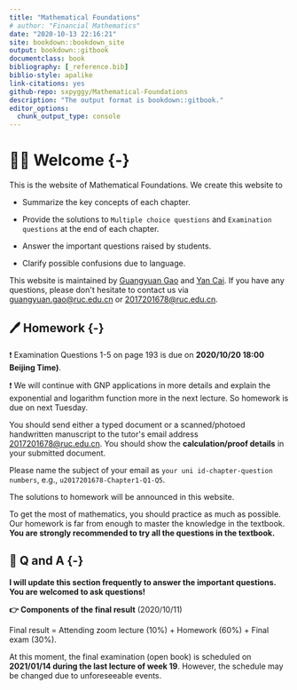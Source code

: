 ```yaml
--- 
title: "Mathematical Foundations"
# author: "Financial Mathematics"
date: "2020-10-13 22:16:21"
site: bookdown::bookdown_site
output: bookdown::gitbook
documentclass: book
bibliography: [_reference.bib]
biblio-style: apalike
link-citations: yes
github-repo: sxpyggy/Mathematical-Foundations
description: "The output format is bookdown::gitbook."
editor_options: 
  chunk_output_type: console
---
```


# 👨‍🏫 Welcome  {-}

This is the website of Mathematical Foundations. We create this website  to 

- Summarize the key concepts of each chapter.

- Provide the solutions to `Multiple choice questions` and `Examination questions` at the end of each chapter.

- Answer the important questions raised by students.

- Clarify possible confusions due to language.

This website is maintained by <u>Guangyuan Gao</u> and <u>Yan Cai</u>. If you have any questions, please don't hesitate to contact us via <guangyuan.gao@ruc.edu.cn> or <2017201678@ruc.edu.cn>.

## 🖊️ Homework {-}

❗ Examination Questions 1-5 on page 193 is due on **2020/10/20 18:00 Beijing Time)**. 

❗ We  will continue with GNP applications in more details  and explain the exponential and logarithm function more in the next lecture. So homework is due on next Tuesday.

You should send either a typed document or a scanned/photoed handwritten manuscript to the tutor's email address <2017201678@ruc.edu.cn>. You should show the **calculation/proof details** in your submitted document.

Please name the subject of your email as `your uni id-chapter-question numbers`, e.g.,  `u2017201678-Chapter1-Q1-Q5`.

The solutions to homework will be announced in this website. 

To get the most of mathematics, you should practice as much as possible.
Our homework is far from enough to master the knowledge in the textbook. **You are strongly recommended to try all the questions in the textbook.**

## 🤔 Q and A {-}

**I will update this section frequently to answer the important questions. You are welcomed to ask questions!**

**👉 Components of the final result** (2020/10/11)
 
Final result = Attending zoom lecture (10%) + Homework (60%) + Final exam (30%).

At this moment, the final examination (open book) is scheduled on **2021/01/14 during the last lecture of week 19**. However, the schedule may be changed due to unforeseeable events.


